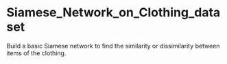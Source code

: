 # Siamese_Network_on_Clothing_dataset

Build a basic Siamese network to find the similarity or dissimilarity between items of the clothing.
